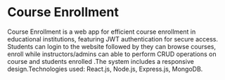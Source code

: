 # Course Enrollment 
Course Enrollment is a web app for efficient course enrollment in educational institutions, featuring JWT authentication for secure access. 
Students can login to the website followed by they can browse courses, enroll while instructors/admins can able to perform CRUD operations on course and students enrolled .The system includes a responsive design.Technologies used: React.js, Node.js, Express.js, MongoDB.
